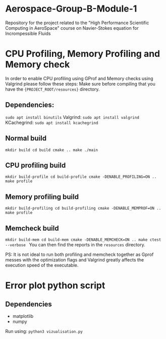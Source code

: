 # Aerospace-Group-B-Module-1
Repository for the project related to the "High Performance Scientific Computing in AeroSpace" course on Navier-Stokes equation for Incrompessible Fluids


# CPU Profiling, Memory Profiling and Memory check
In order to enable CPU profiling using GProf and Memory checks using Valgrind please follow these steps: 
Make sure before compiling that you have the `{PROJECT_ROOT/resources}` directory.

## Dependencies:
`sudo apt install binutils`
Valgrind:
`sudo apt install valgrind`
KCachegrind:
`sudo apt install kcachegrind`

## Normal build
``mkdir build
cd build
cmake ..
make
./main
``
## CPU profiling build
``mkdir build-profile
cd build-profile
cmake -DENABLE_PROFILING=ON ..
make profile
``
## Memory profiling build
`mkdir build-profiling
cd build-profiling
cmake -DENABLE_MEMPROF=ON ..
make profile`

## Memcheck build
``mkdir build-mem
cd build-mem
cmake -DENABLE_MEMCHECK=ON ..
make
ctest --verbose
``
You can then find the reports in the `resources` directory.

PS: It is not ideal to run both profiling and memcheck together as Gprof messes with the optimization flags and Valgrind greatly affects the execution speed of the executable.


# Error plot python script
## Dependencies
- matplotlib
- numpy

Run using: 
`` python3 vizualisation.py ``
